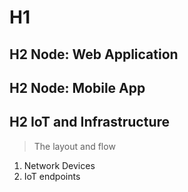 # H1 


## H2 Node: Web Application

## H2 Node: Mobile App

## H2 IoT and Infrastructure
> The layout and flow
1. Network Devices 
2. IoT endpoints




